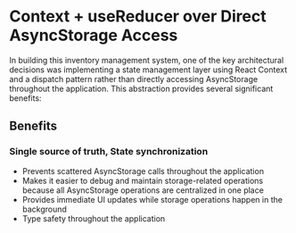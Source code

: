 # Context + useReducer over Direct AsyncStorage Access

In building this inventory management system, one of the key architectural decisions was implementing a state management layer using React Context and a dispatch pattern rather than directly accessing AsyncStorage throughout the application. This abstraction provides several significant benefits:

## Benefits

### Single source of truth, State synchronization

- Prevents scattered AsyncStorage calls throughout the application
- Makes it easier to debug and maintain storage-related operations because all AsyncStorage operations are centralized in one place
- Provides immediate UI updates while storage operations happen in the background
- Type safety throughout the application
